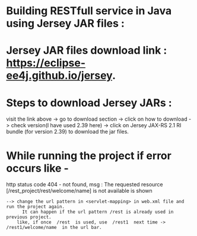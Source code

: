 # Building RESTfull service in Java using Jersey JAR files :

# Jersey JAR files download link : https://eclipse-ee4j.github.io/jersey.

# Steps to download Jersey JARs : 
visit the link  above -> go to download section -> click on how to download -> check version(I have used 2.39 here) -> click on Jersey JAX-RS 2.1 RI bundle (for version 2.39) to download the jar files.


# While running the project if error occurs like -

  http status code 404 - not found, msg : The requested resource [/rest_project/rest/welcome/name] is not available is shown

	--> change the url pattern in <servlet-mapping> in web.xml file and run the project again. 
		  It can happen if the url pattern /rest is already used in previous project.
	    like, if once  /rest  is used, use  /rest1  next time -> /rest1/welcome/name  in the url bar.
